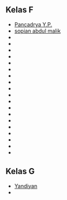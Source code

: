 ## Kelas F

- [Pancadrya Y.P.](https://github.com/pancadrya/)
- [sopian abdul malik](https://github.com/abdulsopian)
- [](https://github.com/)
- [](https://github.com/)
- [](https://github.com/)
- [](https://github.com/)
- [](https://github.com/)
- [](https://github.com/)
- [](https://github.com/)
- [](https://github.com/)
- [](https://github.com/)
- [](https://github.com/)
- [](https://github.com/)
- [](https://github.com/)
- [](https://github.com/)
- [](https://github.com/)
- [](https://github.com/)
- [](https://github.com/)
- [](https://github.com/)
- [](https://github.com/)
- [](https://github.com/)

## Kelas G

- [Yandiyan](https://github.com/yan00n/prak.apem)
- []()
